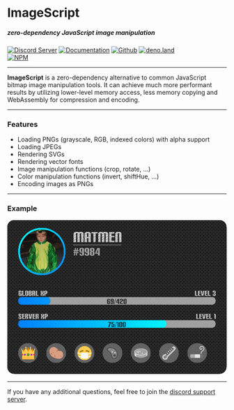 # ImageScript
##### zero-dependency JavaScript image manipulation
[![Discord Server](https://img.shields.io/discord/691713541262147687.svg?label=Discord&logo=discord&logoColor=ffffff&color=7389D8&labelColor=6A7EC2&style=for-the-badge)](https://discord.gg/8hPrwAH)
[![Documentation](https://img.shields.io/badge/Documentationn-informational?style=for-the-badge)](https://oss-is.dreadful.tech/)
[![Github](https://img.shields.io/badge/Github-Repository-181717?logo=github&style=for-the-badge)](https://github.com/matmen/ImageScript)
[![deno.land](https://img.shields.io/badge/deno.land-181717?logo=deno&style=for-the-badge)](https://deno.land/x/imagescript)  
[![NPM](https://nodei.co/npm/imagescript.png)](https://www.npmjs.com/package/imagescript)

---

**ImageScript** is a zero-dependency alternative to common JavaScript bitmap image manipulation tools.
It can achieve much more performant results by utilizing lower-level memory access, less memory copying and WebAssembly for compression and encoding.

---

### Features
- Loading PNGs (grayscale, RGB, indexed colors) with alpha support
- Loading JPEGs
- Rendering SVGs
- Rendering vector fonts
- Image manipulation functions (crop, rotate, ...)
- Color manipulation functions (invert, shiftHue, ...)
- Encoding images as PNGs

---

### Example
[![Output](./tests/targets/readme.png)](./tests/readme.js)

---

If you have any additional questions, feel free to join the [discord support server](https://discord.gg/8hPrwAH).